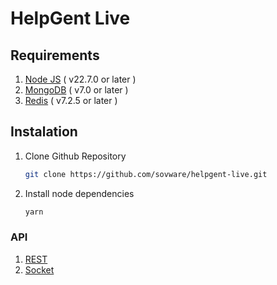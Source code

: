 # HelpGent Live

## Requirements
1. [Node JS](https://nodejs.org/en/download/package-manager) ( v22.7.0 or later )
2. [MongoDB](https://www.mongodb.com/docs/manual/administration/install-community) ( v7.0 or later )
3. [Redis](https://redis.io/docs/latest/operate/oss_and_stack/install/install-redis) ( v7.2.5 or later )

## Instalation
1. Clone Github Repository
   ```sh
   git clone https://github.com/sovware/helpgent-live.git
   ```

2. Install node dependencies
   ```sh
   yarn
   ```

### API
1. [REST](https://www.postman.com/sovware/workspace/sovware/collection/26468738-2fbe3fa7-cec5-4612-a442-eeccfe4f10cd)
2. [Socket](https://www.postman.com/sovware/workspace/sovware/collection/66bda0832a37b96139c3203d)